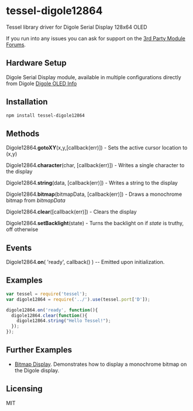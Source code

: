 tessel-digole12864
==================

Tessel library driver for Digole Serial Display 128x64 OLED


If you run into any issues you can ask for support on the [3rd Party Module Forums](http://forums.tessel.io/category/digole).

Hardware Setup
--------------

Digole Serial Display module, available in multiple configurations directly from Digole [Digole OLED Info](http://www.digole.com/index.php?productID=540)


Installation
------------

```sh
npm install tessel-digole12864
```



Methods
-------

Digole12864.**gotoXY**(x,y,[callback(err)]) - Sets the active cursor location to (x,y)

Digole12864.**character**(char, [callback(err)]) - Writes a single character to the display

Digole12864.**string**(data, [callback(err)]) - Writes a string to the display

Digole12864.**bitmap**(bitmapData, [callback(err)]) - Draws a monochrome bitmap from _bitmapData_

Digole12864.**clear**([callback(err)]) - Clears the display

Digole12864.**setBacklight**(state) - Turns the backlight on if _state_ is truthy, off otherwise


Events
------

Digole12864.**on**( 'ready', callback() ) -- Emitted upon initialization.  


Examples
--------

```js
var tessel = require('tessel');
var digole12864 = require('../').use(tessel.port['D']);

digole12864.on('ready', function(){
  digole12864.clear(function(){
    digole12864.string("Hello Tessel!");
  });
});
```

Further Examples
----------------

* [Bitmap Display](examples/bitmap.js). Demonstrates how to display a monochrome bitmap on the Digole display.


Licensing
---------

MIT